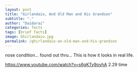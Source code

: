 ```yaml
---
layout: post
title: "Girlandaio, And Old Man and His Grandson"
subtitle: "."
author: "Daidarai"
categories: facts
tags: [brief facts]
image: Ghirlandaio.jpg
permalink: /ghirlandaio-an-old-man-and-his-grandson
---
```


nose condition...
found out thru... This is how it looks in real life.

https://www.youtube.com/watch?v=s6gKTy9oyhA 
2.29 time